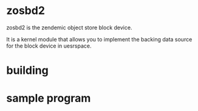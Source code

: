 # zosbd2


zosbd2 is the zendemic object store block device.

It is a kernel module that allows you to implement the backing data source for the block device in uesrspace.


# building

# sample program

